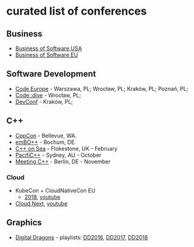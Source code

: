 # curated list of conferences

## Business
- [Business of Software USA](http://businessofsoftware.org)
- [Business of Software EU](http://businessofsoftware.eu)

## Software Development
- [Code Europe](https://www.codeeurope.pl/pl) - Warszawa, PL; Wrocław, PL; Kraków, PL; Poznań, PL;
- [Code::dive](http://codedive.pl) - Wrocław, PL;
- [DevConf](http://devconf.pl) - Kraków, PL;

## C++
- [CppCon](https://cppcon.org) - Bellevue, WA.
- [emBO++](https://www.embo.io/) - Bochum, DE.
- [C++ on Sea](https://cpponsea.uk/index.html) - Flokestone, UK - February
- [PacifiC++](https://pacificplusplus.com/) - Sydney, AU - October
- [Meeting C++](http://meetingcpp.com/) - Berlin, DE - November

### Cloud
- KubeCon + CloudNativeCon EU
  - [2018](https://kccnceu18.sched.com), [youtube](https://www.youtube.com/playlist?list=PLj6h78yzYM2N8GdbjmhVU65KYm_68qBmo)
- [Cloud Next](https://cloud.withgoogle.com/), [youtube](https://www.youtube.com/channel/UCTMRxtyHoE3LPcrl-kT4AQQ/playlists?shelf_id=8&view=50&sort=dd)

## Graphics
- [Digital Dragons](http://digitaldragons.pl/) - playlists: [DD2016](https://www.youtube.com/watch?v=hhtSifn3KBI&list=PLqUbLv3b1v3cBoK-cxkURVL02xjdUFiD3), [DD2017](https://www.youtube.com/watch?v=SlRltJ289y8&list=PLqUbLv3b1v3eNmYMjokN_b2r8hWVA0yJd), [DD2018](https://www.youtube.com/watch?v=puXwyIDCQCg&list=PLqUbLv3b1v3flMX3RuH59k0YGQKeqrx15) 
